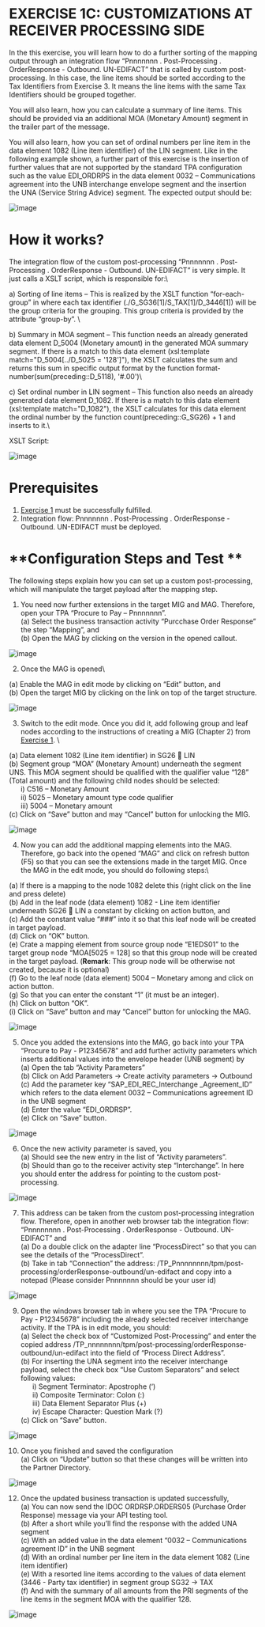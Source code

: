 # **EXERCISE 1C: CUSTOMIZATIONS AT RECEIVER PROCESSING SIDE**


In the this exercise, you will learn how to do a further sorting of the mapping output through an integration flow “Pnnnnnnn . Post-Processing . OrderResponse - Outbound. UN-EDIFACT” that is called by custom post-processing.  In this case, the line items should be sorted according to the Tax Identifiers from Exercise 3. It means the line items with the same Tax Identifiers should be grouped together. 

You will also learn, how you can calculate a summary of line items. This should be provided via an additional MOA (Monetary Amount) segment in the trailer part of the message. 

You will also learn, how you can set of ordinal numbers per line item in the data element 1082 (Line item identifier) of the LIN segment. Like in the following example shown, a further part of this exercise is the insertion of further values that are not supported by the standard TPA configuration such as the value EDI_ORDRPS in the data element 0032 – Communications agreement into the UNB interchange envelope segment and the insertion the UNA (Service String Advice) segment.
The expected output should be:

![image](https://github.com/SAP-samples/integration-suite-b2b-exercises-advanced/blob/main/Exercise/Ex1/EXERCISE%201C%3A%20CUSTOMIZATIONS%20AT%20RECEIVER%20PROCESSING%20SIDE/assets/1.png)


# **How it works?**

The integration flow of the custom post-processing “Pnnnnnnn . Post-Processing . OrderResponse - Outbound. UN-EDIFACT” is very simple. It just calls a XSLT script, which is responsible for:\

a)	Sorting of line items – This is realized by the XSLT function “for-each-group” in where each tax identifier (./G_SG36[1]/S_TAX[1]/D_3446[1]) will be the group criteria for the grouping. This group criteria is provided by the attribute “group-by”.  \

b)	Summary in MOA segment – This function needs an already generated data element D_5004 (Monetary amount) in the generated MOA summary segment. If there is a match to this data element (xsl:template match="D_5004[../D_5025 = '128']"), the XSLT calculates the sum and returns this sum in specific output format by the function format-number(sum(preceding::D_5118), '#.00')\

c)	Set ordinal number in LIN segment – This function also needs an already generated data element D_1082. If there is a match to this data element (xsl:template match="D_1082"), the XSLT calculates for this data element the ordinal number by the function count(preceding::G_SG26) + 1 and inserts to it.\

XSLT Script:

![image](https://github.com/SAP-samples/integration-suite-b2b-exercises-advanced/blob/main/Exercise/Ex1/EXERCISE%201C%3A%20CUSTOMIZATIONS%20AT%20RECEIVER%20PROCESSING%20SIDE/assets/2.png)

# **Prerequisites**

1.	[Exercise 1](https://github.com/SAP-samples/integration-suite-b2b-exercises-basic/tree/main/exercises/Ex01) must be successfully fulfilled.
2.	Integration flow: Pnnnnnnn . Post-Processing . OrderResponse - Outbound. UN-EDIFACT must be deployed.

# **Configuration Steps and Test   **

The following steps explain how you can set up a custom post-processing, which will manipulate the target payload after the mapping step.

1.	You need now further extensions in the target MIG and MAG. Therefore, open your TPA “Procure to Pay – Pnnnnnnn”.\
(a)	Select the business transaction activity “Purcchase Order Response” the step “Mapping”, and\
(b)	Open the MAG by clicking on the version in the opened callout.

![image](https://github.com/SAP-samples/integration-suite-b2b-exercises-advanced/blob/main/Exercise/Ex1/EXERCISE%201C%3A%20CUSTOMIZATIONS%20AT%20RECEIVER%20PROCESSING%20SIDE/assets/3.png)


2.	Once the MAG is opened\

(a)	Enable the MAG in edit mode by clicking on “Edit” button, and\
(b)	Open the target MIG by clicking on the link on top of the target structure.

![image](https://github.com/SAP-samples/integration-suite-b2b-exercises-advanced/blob/main/Exercise/Ex1/EXERCISE%201C%3A%20CUSTOMIZATIONS%20AT%20RECEIVER%20PROCESSING%20SIDE/assets/4.png)

3.	Switch to the edit mode. Once you did it, add following group and leaf nodes according to the instructions of creating a MIG (Chapter 2) from [Exercise 1](https://github.com/SAP-samples/integration-suite-b2b-exercises-basic/tree/main/exercises/Ex01). \

(a)	Data element 1082 (Line item identifier) in SG26  LIN\
(b)	Segment group “MOA” (Monetary Amount) underneath the segment UNS. This MOA segment should be qualified with the qualifier value “128” (Total amount) and the following child nodes should be selected:\
&nbsp;&nbsp;&nbsp;&nbsp;&nbsp;&nbsp;i)	C516 – Monetary Amount\
&nbsp;&nbsp;&nbsp;&nbsp;&nbsp;&nbsp;ii)	5025 – Monetary amount type code qualifier\
&nbsp;&nbsp;&nbsp;&nbsp;&nbsp;&nbsp;iii)	5004 – Monetary amount\
(c)	Click on “Save” button and may “Cancel” button for unlocking the MIG.

![image](https://github.com/SAP-samples/integration-suite-b2b-exercises-advanced/blob/main/Exercise/Ex1/EXERCISE%201C%3A%20CUSTOMIZATIONS%20AT%20RECEIVER%20PROCESSING%20SIDE/assets/5.png)


4.	Now you can add the additional mapping elements into the MAG. Therefore, go back into the opened “MAG” and click on refresh button (F5) so that you can see the extensions made in the target MIG. Once the MAG in the edit mode, you should do following steps:\

(a)	If there is a mapping to the node 1082 delete this (right click on the line and press delete)\
(b)	Add in the leaf node (data element) 1082 - Line item identifier underneath SG26  LIN a constant by clicking on action button, and\
(c)	Add the constant value “###” into it so that this leaf node will be created in target payload.\
(d)	Click on “OK” button.\
(e)	Crate a mapping element from source group node “E1EDS01” to the target group node “MOA[5025 = 128] so that this group node will be created in the target payload. \(**Remark**: This group node will be otherwise not created, because it is optional)\
(f)	Go to the leaf node (data element) 5004 – Monetary among and click on action button.\
(g)	So that you can enter the constant “1” (it must be an integer).\
(h)	Click on button “OK”.\
(i)	Click on “Save” button and may “Cancel” button for unlocking the MAG.

![image](https://github.com/SAP-samples/integration-suite-b2b-exercises-advanced/blob/main/Exercise/Ex1/EXERCISE%201C%3A%20CUSTOMIZATIONS%20AT%20RECEIVER%20PROCESSING%20SIDE/assets/6.png)


5. Once you added the extensions into the MAG, go back into your TPA “Procure to Pay - P12345678” and add further activity parameters which inserts additional values into the envelope header (UNB segment) by \
(a)	Open the tab “Activity Parameters”\
(b)	Click on Add Parameters -> Create activity parameters  -> Outbound\
(c)	Add the parameter key “SAP_EDI_REC_Interchange _Agreement_ID” which refers to the data element 0032 – Communications agreement ID in the UNB segment\
(d)	Enter the value “EDI_ORDRSP”.\
(e)	Click on “Save” button.

![image](https://github.com/SAP-samples/integration-suite-b2b-exercises-advanced/blob/main/Exercise/Ex1/EXERCISE%201C%3A%20CUSTOMIZATIONS%20AT%20RECEIVER%20PROCESSING%20SIDE/assets/7.png)

6.	Once the new activity parameter is saved, you \
(a)	Should see the new entry in the list of “Activity parameters”. \
(b)	Should than go to the receiver activity step “Interchange”. In here you should enter the address for pointing to the custom post-processing.


![image](https://github.com/SAP-samples/integration-suite-b2b-exercises-advanced/blob/main/Exercise/Ex1/EXERCISE%201C%3A%20CUSTOMIZATIONS%20AT%20RECEIVER%20PROCESSING%20SIDE/assets/8.png)


7.	This address can be taken from the custom post-processing integration flow. Therefore, open in another web browser tab the integration flow: “Pnnnnnnnn . Post-Processing . OrderResponse - Outbound. UN-EDIFACT” and \
(a)	Do a double click on the adapter line “ProcessDirect” so that you can see the details of the “ProcessDirect”. \
(b)	Take in tab “Connection” the address: /TP_Pnnnnnnnn/tpm/post-processing/orderResponse-outbound/un-edifact and copy into a notepad (Please consider Pnnnnnnn should be your user id)

![image](https://github.com/SAP-samples/integration-suite-b2b-exercises-advanced/blob/main/Exercise/Ex1/EXERCISE%201C%3A%20CUSTOMIZATIONS%20AT%20RECEIVER%20PROCESSING%20SIDE/assets/9.png)


9.	Open the windows browser tab  in where you see the TPA “Procure to Pay - P12345678” including the already selected receiver interchange activity. If the TPA is in edit mode, you should:\
(a)	Select the check box of “Customized Post-Processing” and enter the copied address /TP_nnnnnnnn/tpm/post-processing/orderResponse-outbound/un-edifact 
into the field of “Process Direct Address”.\
(b)	For inserting the UNA segment into the receiver interchange payload, select the check box “Use Custom Separators” and select following values:\
&nbsp;&nbsp;&nbsp;&nbsp;&nbsp;&nbsp;i)	Segment Terminator: Apostrophe (‘)\
&nbsp;&nbsp;&nbsp;&nbsp;&nbsp;&nbsp;ii)	Composite Terminator: Colon (:)\
&nbsp;&nbsp;&nbsp;&nbsp;&nbsp;&nbsp;iii)	Data Element Separator Plus (+)\
&nbsp;&nbsp;&nbsp;&nbsp;&nbsp;&nbsp;iv)	Escape Character: Question Mark (?)\
(c)	Click on “Save” button.

![image](https://github.com/SAP-samples/integration-suite-b2b-exercises-advanced/blob/main/Exercise/Ex1/EXERCISE%201C%3A%20CUSTOMIZATIONS%20AT%20RECEIVER%20PROCESSING%20SIDE/assets/10.png)


10.	Once you finished and saved the configuration\
(a)	Click on “Update” button so that these changes will be written into the Partner Directory.

![image](https://github.com/SAP-samples/integration-suite-b2b-exercises-advanced/blob/main/Exercise/Ex1/EXERCISE%201C%3A%20CUSTOMIZATIONS%20AT%20RECEIVER%20PROCESSING%20SIDE/assets/11.png)

12.	Once the updated business transaction is updated successfully, \
(a)	You can now send the IDOC ORDRSP.ORDERS05 (Purchase Order Response) message via your API testing tool.\
(b)	After a short while you’ll find the response with the added UNA segment\
(c)	With an added value in the data element “0032 – Communications agreement ID” in the UNB segment\
(d)	With an ordinal number per line item in the data element 1082 (Line item identifier)\
(e)	With a resorted line items according to the values of data element (3446 - Party tax identifier) in segment group SG32 -> TAX\
(f)	And with the summary of all amounts from the PRI segments of the line items in the segment MOA with the qualifier 128.

![image](https://github.com/SAP-samples/integration-suite-b2b-exercises-advanced/blob/main/Exercise/Ex1/EXERCISE%201C%3A%20CUSTOMIZATIONS%20AT%20RECEIVER%20PROCESSING%20SIDE/assets/12.png)
